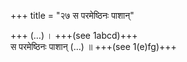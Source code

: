 +++
title = "२७ स परमेष्ठिनः पाशान्"

+++
(…) । +++(see 1abcd)+++  
स परमेष्ठिनः पाशान् (…) ॥ +++(see 1(e)fg)+++